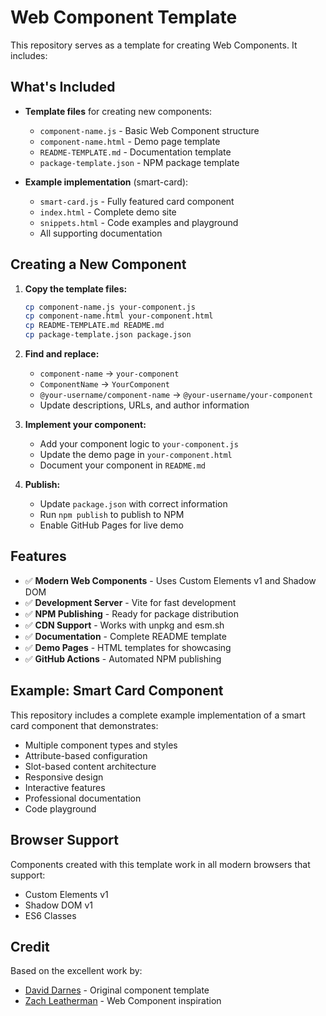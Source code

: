 # Web Component Template

This repository serves as a template for creating Web Components. It includes:

## What's Included

- **Template files** for creating new components:
  - `component-name.js` - Basic Web Component structure
  - `component-name.html` - Demo page template
  - `README-TEMPLATE.md` - Documentation template
  - `package-template.json` - NPM package template

- **Example implementation** (smart-card):
  - `smart-card.js` - Fully featured card component
  - `index.html` - Complete demo site
  - `snippets.html` - Code examples and playground
  - All supporting documentation

## Creating a New Component

1. **Copy the template files:**
   ```bash
   cp component-name.js your-component.js
   cp component-name.html your-component.html
   cp README-TEMPLATE.md README.md
   cp package-template.json package.json
   ```

2. **Find and replace:**
   - `component-name` → `your-component`
   - `ComponentName` → `YourComponent`
   - `@your-username/component-name` → `@your-username/your-component`
   - Update descriptions, URLs, and author information

3. **Implement your component:**
   - Add your component logic to `your-component.js`
   - Update the demo page in `your-component.html`
   - Document your component in `README.md`

4. **Publish:**
   - Update `package.json` with correct information
   - Run `npm publish` to publish to NPM
   - Enable GitHub Pages for live demo

## Features

- ✅ **Modern Web Components** - Uses Custom Elements v1 and Shadow DOM
- ✅ **Development Server** - Vite for fast development
- ✅ **NPM Publishing** - Ready for package distribution
- ✅ **CDN Support** - Works with unpkg and esm.sh
- ✅ **Documentation** - Complete README template
- ✅ **Demo Pages** - HTML templates for showcasing
- ✅ **GitHub Actions** - Automated NPM publishing

## Example: Smart Card Component

This repository includes a complete example implementation of a smart card component that demonstrates:

- Multiple component types and styles
- Attribute-based configuration
- Slot-based content architecture
- Responsive design
- Interactive features
- Professional documentation
- Code playground

## Browser Support

Components created with this template work in all modern browsers that support:
- Custom Elements v1
- Shadow DOM v1
- ES6 Classes

## Credit

Based on the excellent work by:
- [David Darnes](https://darn.es/) - Original component template
- [Zach Leatherman](https://zachleat.com) - Web Component inspiration